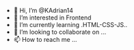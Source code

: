 - 👋 Hi, I’m @KAdrian14
- 👀 I’m interested in Frontend 
- 🌱 I’m currently learning .HTML-CSS-JS..
- 💞️ I’m looking to collaborate on ...
- 📫 How to reach me ...

<!---
KAdrian14/KAdrian14 is a ✨ special ✨ repository because its `README.md` (this file) appears on your GitHub profile.
You can click the Preview link to take a look at your changes.
--->
